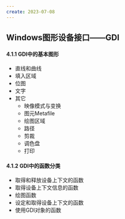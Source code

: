 ```yaml
---
create: 2023-07-08
---
```

## Windows图形设备接口——GDI

#### 4.1.1 GDI中的基本图形

* 直线和曲线
* 填入区域
* 位图
* 文字
* 其它
	* 映像模式与变换
	* 图元Metafile
	* 绘图区域
	* 路径
	* 剪裁
	* 调色盘
	* 打印

#### 4.1.2 GDI中的函数分类

* 取得和释放设备上下文的函数
* 取得设备上下文信息的函数
* 绘图函数
* 设定和取得设备上下文的函数
* 使用GDI对象的函数

